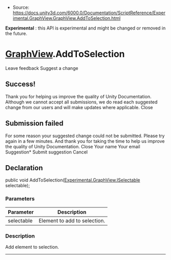 * Source: https://docs.unity3d.com/6000.0/Documentation/ScriptReference/Experimental.GraphView.GraphView.AddToSelection.html

**Experimental** : this API is experimental and might be changed or removed in the future.
#  [GraphView](https://docs.unity3d.com/6000.0/Documentation/ScriptReference/Experimental.GraphView.GraphView.html).AddToSelection
Leave feedback
Suggest a change
## Success!
Thank you for helping us improve the quality of Unity Documentation. Although we cannot accept all submissions, we do read each suggested change from our users and will make updates where applicable.
Close
## Submission failed
For some reason your suggested change could not be submitted. Please <a>try again</a> in a few minutes. And thank you for taking the time to help us improve the quality of Unity Documentation.
Close
Your name Your email Suggestion* Submit suggestion
Cancel
## Declaration
public void AddToSelection([Experimental.GraphView.ISelectable](https://docs.unity3d.com/6000.0/Documentation/ScriptReference/Experimental.GraphView.ISelectable.html) selectable); 
### Parameters
Parameter | Description  
---|---  
selectable | Element to add to selection.  
### Description
Add element to selection.
* * *
